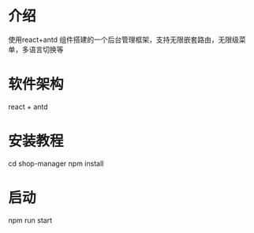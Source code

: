 
# 介绍
使用react+antd 组件搭建的一个后台管理框架，支持无限嵌套路由，无限级菜单，多语言切换等

# 软件架构
react + antd

# 安装教程
cd shop-manager
npm install

# 启动
npm run start